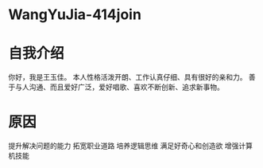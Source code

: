 # WangYuJia-414join
# 自我介绍
 你好，我是王玉佳。
 本人性格活泼开朗、工作认真仔细、具有很好的亲和力。
 善于与人沟通、而且爱好广泛，爱好唱歌、喜欢不断创新、追求新事物。
# 原因
 提升解决问题的能力
 ‌拓宽职业道路
 ‌培养逻辑思维
 ‌满足好奇心和创造欲
 ‌增强计算机技能
